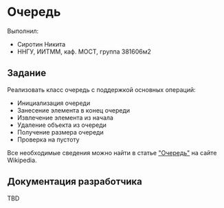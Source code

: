 # Очередь

Выполнил:

 - Сиротин Никита
 - ННГУ, ИИТММ, каф. МОСТ, группа 381606м2

## Задание

Реализовать класс очередь с поддержкой основных операций:

 - Инициализация очереди
 - Занесение элемента в конец очереди
 - Извлечение элемента из начала
 - Удаление объекта из очереди
 - Получение размера очереди
 - Проверка на пустоту

Все необходимые сведения можно найти в статье
["Очередь"][queue] на сайте Wikipedia.

## Документация разработчика

TBD

<!-- LINKS -->

[queue]: https://ru.wikipedia.org/wiki/%D0%9E%D1%87%D0%B5%D1%80%D0%B5%D0%B4%D1%8C_(%D0%BF%D1%80%D0%BE%D0%B3%D1%80%D0%B0%D0%BC%D0%BC%D0%B8%D1%80%D0%BE%D0%B2%D0%B0%D0%BD%D0%B8%D0%B5)